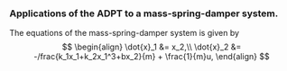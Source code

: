 ### Applications of the ADPT to a mass-spring-damper system.

The equations of the mass-spring-damper system is given by
$$
\begin{align}
\dot{x}_1 &= x_2,\\
\dot{x}_2 &= -/frac{k_1x_1+k_2x_1^3+bx_2}{m} + \frac{1}{m}u,
\end{align}
$$
